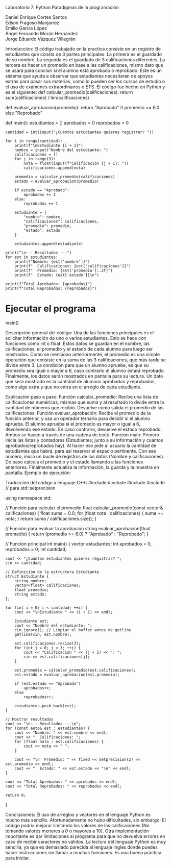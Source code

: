 Laboratorio 7: Python
Paradigmas de la programación


Daniel Enrique Cortes Santos   
Edson Fragoso Manjarrez     
Emilio García López    
Ángel Fernando Morán Hernández  
Jorge Eduardo Vázquez Villagrán

Introducción:
El código trabajado en la practica consiste en un registro de estudiantes que consta de 3 partes principales.
La primera es el guardado de su nombre.
La segunda es el guardado de 3 calificaciones diferentes.
La tercera es hacer un promedio en base a las calificaciones, mismo dato que se usará para concluir si el alumno está aprobado o reprobado.
Este es un sistema que ayuda a observar que estudiantes necesitaran de apoyos extras para pasar sus materias, como lo pueden ser los cursos de estudio o el uso de exámenes extraordinarios o ETS.
El código fue hecho en Python y es el siguiente:
def calcular_promedio(calificaciones):
    return sum(calificaciones) / len(calificaciones)

def evaluar_aprobacion(promedio):
    return "Aprobado" if promedio >= 6.0 else "Reprobado"

def main():
    estudiantes = []
    aprobados = 0
    reprobados = 0

    cantidad = int(input("¿Cuántos estudiantes quieres registrar? "))

    for i in range(cantidad):
        print(f"\nEstudiante {i + 1}")
        nombre = input("Nombre del estudiante: ")
        calificaciones = []
        for j in range(3):
            nota = float(input(f"Calificación {j + 1}: "))
            calificaciones.append(nota)

        promedio = calcular_promedio(calificaciones)
        estado = evaluar_aprobacion(promedio)

        if estado == "Aprobado":
            aprobados += 1
        else:
            reprobados += 1

        estudiante = {
            "nombre": nombre,
            "calificaciones": calificaciones,
            "promedio": promedio,
            "estado": estado
        }

        estudiantes.append(estudiante)

    print("\n--- Resultados ---")
    for est in estudiantes:
        print(f"Nombre: {est['nombre']}")
        print(f"  Calificaciones: {est['calificaciones']}")
        print(f"  Promedio: {est['promedio']:.2f}")
        print(f"  Estado: {est['estado']}\n")

    print(f"Total Aprobados: {aprobados}")
    print(f"Total Reprobados: {reprobados}")

# Ejecutar el programa
main()

Descripción general del código:
Una de las funciones principales es el solicitar información de uno o varios estudiantes.
Esto se hace con funciones como int o float.
Estos datos se guardan en el nombre, las calificaciones, el promedio y el estado de cada alumno para luego ser mostrados.
Como se menciono anteriormente, el promedio es una simple operación que consiste en la suma de las 3 calificaciones, que más tarde se divide entre 3.
La condición para que un alumno apruebe, es que su promedio sea igual o mayor a 6, caso contrario el alumno estará reprobado.
Finalmente, los datos serán mostrados en pantalla para su lectura.
Un dato que será mostrado es la cantidad de alumnos aprobados y reprobados, como algo extra y que no entra en el arreglo de cada estudiante.

Explicación paso a paso:
Función calcular_promedio: Recibe una lista de calificaciones numéricas, mismas que suma y al resultado lo divide entre la cantidad de números que recibió. Devuelve como salida el promedio de las calificaciones.
Función evaluar_aprobación: Recibe el promedio de la función anterior, y usa un operador ternario para decidir si el alumno aprueba. El alumno aprueba si el promedio es mayor o igual a 6, devolviendo ese estado. En caso contrario, devuelve el estado reprobado. Ambos se hacen a través de una cadena de texto.
Función main:
Primero inicia las listas y contadores (Estudiantes; junto a su información y cuantos aprobados/reprobados hay).
Al hacer eso pide al usuario la cantidad de estudiantes que habrá, para así reservar el espacio pertinente.
Con ese número, inicia un bucle de registros de los datos (Nombre y calificaciones).
De paso calcula el promedio y el estado llamando a las funciones anteriores.
Finalmente actualiza la información, la guarda y la muestra en pantalla.
Ejemplo de ejecución:
 
Traducción del código a lenguaje C++:
#include <iostream>
#include <vector>
#include <string>
#include <iomanip> // para std::setprecision

using namespace std;

// Función para calcular el promedio
float calcular_promedio(const vector<float>& calificaciones) {
    float suma = 0.0;
    for (float nota : calificaciones) {
        suma += nota;
    }
    return suma / calificaciones.size();
}

// Función para evaluar la aprobación
string evaluar_aprobacion(float promedio) {
    return (promedio >= 6.0) ? "Aprobado" : "Reprobado";
}

// Función principal
int main() {
    vector<struct Estudiante> estudiantes;
    int aprobados = 0, reprobados = 0;
    int cantidad;

    cout << "¿Cuántos estudiantes quieres registrar? ";
    cin >> cantidad;

    // Definición de la estructura Estudiante
    struct Estudiante {
        string nombre;
        vector<float> calificaciones;
        float promedio;
        string estado;
    };

    for (int i = 0; i < cantidad; ++i) {
        cout << "\nEstudiante " << (i + 1) << endl;

        Estudiante est;
        cout << "Nombre del estudiante: ";
        cin.ignore(); // Limpiar el buffer antes de getline
        getline(cin, est.nombre);

        est.calificaciones.resize(3);
        for (int j = 0; j < 3; ++j) {
            cout << "Calificación " << (j + 1) << ": ";
            cin >> est.calificaciones[j];
        }

        est.promedio = calcular_promedio(est.calificaciones);
        est.estado = evaluar_aprobacion(est.promedio);

        if (est.estado == "Aprobado")
            aprobados++;
        else
            reprobados++;

        estudiantes.push_back(est);
    }

    // Mostrar resultados
    cout << "\n--- Resultados ---\n";
    for (const auto& est : estudiantes) {
        cout << "Nombre: " << est.nombre << endl;
        cout << "  Calificaciones: ";
        for (float nota : est.calificaciones) {
            cout << nota << " ";
        }

        cout << "\n  Promedio: " << fixed << setprecision(2) << est.promedio << endl;
        cout << "  Estado: " << est.estado << "\n" << endl;
    }

    cout << "Total Aprobados: " << aprobados << endl;
    cout << "Total Reprobados: " << reprobados << endl;

    return 0;
}

Conclusiones:
El uso de arreglos y vectores en el lenguaje Python es mucho más sencillo.
Afortunadamente no hubo dificultades, sin embargo:
El código podría mejorar limitando los valores de las calificaciones (No tomando valores menores a 0 o mayores a 10).
Otra implementación importante es dar limitaciones al programa para que no devuelva errores en caso de recibir caracteres no válidos.
La lectura del lenguaje Python es muy sencilla, ya que es demasiado parecida al lenguaje ingles donde puedes hacer instrucciones sin llamar a muchas funciones.
Es una buena práctica para iniciar.


